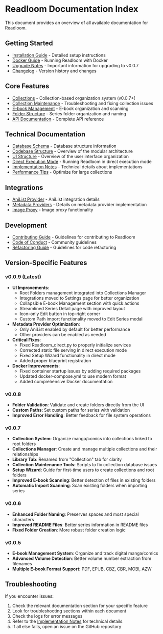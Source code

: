 # Readloom Documentation Index

This document provides an overview of all available documentation for Readloom.

## Getting Started

- [Installation Guide](INSTALLATION.md) - Detailed setup instructions
- [Docker Guide](DOCKER.md) - Running Readloom with Docker
- [Upgrade Notes](../UPGRADE_NOTES.md) - Important information for upgrading to v0.0.7
- [Changelog](CHANGELOG.md) - Version history and changes

## Core Features

- [Collections](COLLECTIONS.md) - Collection-based organization system (v0.0.7+)
- [Collection Maintenance](COLLECTION_MAINTENANCE.md) - Troubleshooting and fixing collection issues
- [E-book Management](EBOOKS.md) - E-book organization and scanning
- [Folder Structure](FOLDER_STRUCTURE.md) - Series folder organization and naming
- [API Documentation](API.md) - Complete API reference

## Technical Documentation

- [Database Schema](DATABASE.md) - Database structure information
- [Codebase Structure](CODEBASE_STRUCTURE.md) - Overview of the modular architecture
- [UI Structure](UI_STRUCTURE.md) - Overview of the user interface organization
- [Direct Execution Mode](DIRECT_EXECUTION.md) - Running Readloom in direct execution mode
- [Implementation Notes](IMPLEMENTATION_NOTES.md) - Technical details about implementations
- [Performance Tips](PERFORMANCE_TIPS.md) - Optimize for large collections

## Integrations

- [AniList Provider](ANILIST_PROVIDER.md) - AniList integration details
- [Metadata Providers](METADATA_PROVIDERS.md) - Details on metadata provider implementation
- [Image Proxy](IMAGE_PROXY.md) - Image proxy functionality

## Development

- [Contributing Guide](CONTRIBUTING.md) - Guidelines for contributing to Readloom
- [Code of Conduct](CODE_OF_CONDUCT.md) - Community guidelines
- [Refactoring Guide](REFACTORING_GUIDE.md) - Guidelines for code refactoring

## Version-Specific Features

### v0.0.9 (Latest)

- **UI Improvements**: 
  - Root Folders management integrated into Collections Manager
  - Integrations moved to Settings page for better organization
  - Collapsible E-book Management section with quick actions
  - Streamlined Series Detail page with improved layout
  - Icon-only Edit button in top-right corner
  - Custom Path import functionality moved to Edit Series modal
- **Metadata Provider Optimization**:
  - Only AniList enabled by default for better performance
  - Other providers can be enabled as needed
- **Critical Fixes**:
  - Fixed Readloom_direct.py to properly initialize services
  - Corrected static file serving in direct execution mode
  - Fixed Setup Wizard functionality in direct mode
  - Added proper blueprint registration
- **Docker Improvements**:
  - Fixed container startup issues by adding required packages
  - Updated docker-compose.yml to use modern format
  - Added comprehensive Docker documentation

### v0.0.8

- **Folder Validation**: Validate and create folders directly from the UI
- **Custom Paths**: Set custom paths for series with validation
- **Improved Error Handling**: Better feedback for file system operations

### v0.0.7

- **Collection System**: Organize manga/comics into collections linked to root folders
- **Collections Manager**: Create and manage multiple collections and their relationships
- **Library Tab**: Renamed from "Collection" tab for clarity
- **Collection Maintenance Tools**: Scripts to fix collection database issues
- **Setup Wizard**: Guide for first-time users to create collections and root folders
- **Improved E-book Scanning**: Better detection of files in existing folders
- **Automatic Import Scanning**: Scan existing folders when importing series

### v0.0.6

- **Enhanced Folder Naming**: Preserves spaces and most special characters
- **Improved README Files**: Better series information in README files
- **Fixed Folder Creation**: More robust folder creation logic

### v0.0.5

- **E-book Management System**: Organize and track digital manga/comics
- **Advanced Volume Detection**: Better volume number extraction from filenames
- **Multiple E-book Format Support**: PDF, EPUB, CBZ, CBR, MOBI, AZW

## Troubleshooting

If you encounter issues:

1. Check the relevant documentation section for your specific feature
2. Look for troubleshooting sections within each document
3. Check the logs for error messages
4. Refer to the [Implementation Notes](IMPLEMENTATION_NOTES.md) for technical details
5. If all else fails, open an issue on the GitHub repository
